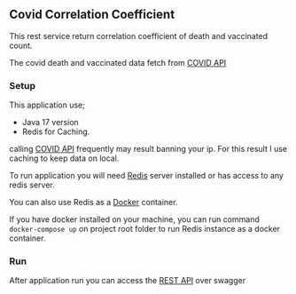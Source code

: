 ## Covid Correlation Coefficient

This rest service return correlation coefficient of death and vaccinated count.

The covid death and vaccinated data fetch from [COVID API](https://github.com/M-Media-Group/Covid-19-API)

### Setup
This application use;
* Java 17 version
* Redis for Caching.

calling [COVID API](https://github.com/M-Media-Group/Covid-19-API) frequently may result banning your ip.
For this result I use caching to keep data on local. 

To run application you will need [Redis](https://redis.io/) server installed or has access to any redis server.

You can also use Redis as a [Docker](https://www.docker.com/get-started/) container.

If you have docker installed on your machine, you can run command `docker-compose up` on project root folder to run
Redis instance as a docker container.

### Run
After application run you can access the [REST API](http://localhost:9090/swagger-ui.html#/covid-correlation-controller) over swagger
